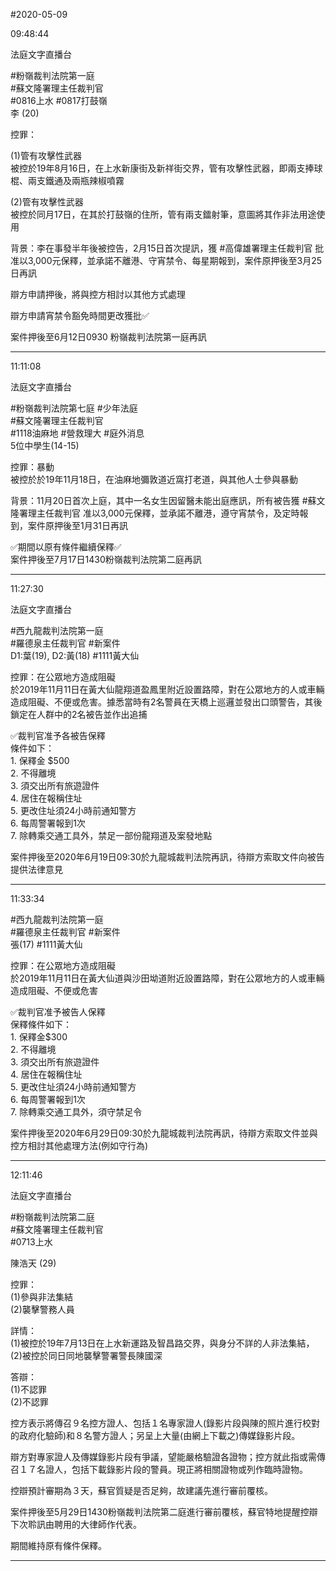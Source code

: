 #2020-05-09


09:48:44

法庭文字直播台

\#粉嶺裁判法院第一庭  
\#蘇文隆署理主任裁判官  
\#0816上水 \#0817打鼓嶺  
李 (20)  
  
控罪：  
  
(1)管有攻擊性武器  
被控於19年8月16日，在上水新康街及新祥街交界，管有攻擊性武器，即兩支捧球棍、兩支鐵通及兩瓶辣椒噴霧  
  
(2)管有攻擊性武器  
被控於同月17日，在其於打鼓嶺的住所，管有兩支鐳射筆，意圖將其作非法用途使用  
  
背景：李在事發半年後被控告，2月15日首次提訊，獲 \#高偉雄署理主任裁判官 批准以3,000元保釋，並承諾不離港、守宵禁令、每星期報到，案件原押後至3月25日再訊  
  
辯方申請押後，將與控方相討以其他方式處理  
  
辯方申請宵禁令豁免時間更改獲批✅  
  
案件押後至6月12日0930 粉嶺裁判法院第一庭再訊

---
      
11:11:08

法庭文字直播台

\#粉嶺裁判法院第七庭 \#少年法庭  
\#蘇文隆署理主任裁判官  
\#1118油麻地 \#營救理大 \#庭外消息  
5位中學生(14-15)  
  
控罪：暴動  
被控於於19年11月18日，在油麻地彌敦道近窩打老道，與其他人士參與暴動  
  
背景：11月20日首次上庭，其中一名女生因留醫未能出庭應訊，所有被告獲 \#蘇文隆署理主任裁判官 准以3,000元保釋，並承諾不離港，遵守宵禁令，及定時報到，案件原押後至1月31日再訊  
  
✅期間以原有條件繼續保釋✅  
案件押後至7月17日1430粉嶺裁判法院第二庭再訊

---
      
11:27:30

法庭文字直播台

\#西九龍裁判法院第一庭  
\#羅德泉主任裁判官 \#新案件  
D1:葉(19), D2:黃(18) \#1111黃大仙  
  
控罪：在公眾地方造成阻礙  
於2019年11月11日在黃大仙龍翔道盈鳳里附近設置路障，對在公眾地方的人或車輛造成阻礙、不便或危害。據悉當時有2名警員在天橋上巡邏並發出口頭警告，其後鎖定在人群中的2名被告並作出追捕  
  
✅裁判官准予各被告保釋  
條件如下：  
1\. 保釋金 $500  
2\. 不得離境  
3\. 須交出所有旅遊證件  
4\. 居住在報稱住址  
5\. 更改住址須24小時前通知警方  
6\. 每周警署報到1次  
7\. 除轉乘交通工具外，禁足一部份龍翔道及案發地點  
  
案件押後至2020年6月19日09:30於九龍城裁判法院再訊，待辯方索取文件向被告提供法律意見

---
      
11:33:34



\#西九龍裁判法院第一庭  
\#羅德泉主任裁判官 \#新案件  
張(17) \#1111黃大仙  
  
控罪：在公眾地方造成阻礙  
於2019年11月11日在黃大仙道與沙田坳道附近設置路障，對在公眾地方的人或車輛造成阻礙、不便或危害  
  
✅裁判官准予被告人保釋  
保釋條件如下：  
1\. 保釋金$300  
2\. 不得離境  
3\. 須交出所有旅遊證件  
4\. 居住在報稱住址  
5\. 更改住址須24小時前通知警方  
6\. 每周警署報到1次  
7\. 除轉乘交通工具外，須守禁足令  
  
案件押後至2020年6月29日09:30於九龍城裁判法院再訊，待辯方索取文件並與控方相討其他處理方法(例如守行為)

---
      
12:11:46

法庭文字直播台

\#粉嶺裁判法院第二庭  
\#蘇文隆署理主任裁判官  
\#0713上水  
  
陳浩天 (29)  
  
控罪：  
(1)參與非法集結  
(2)襲擊警務人員  
  
詳情：  
(1)被控於19年7月13日在上水新運路及智昌路交界，與身分不詳的人非法集結，  
(2)被控於同日同地襲擊警署警長陳國深  
  
答辯：  
(1)不認罪  
(2)不認罪  
  
控方表示將傳召９名控方證人、包括１名專家證人(錄影片段與陳的照片進行校對的政府化驗師)和８名警方證人；另呈上大量(由網上下載之)傳媒錄影片段。  
  
辯方對專家證人及傳媒錄影片段有爭議，望能嚴格驗證各證物；控方就此指或需傳召１７名證人，包括下載錄影片段的警員。現正將相關證物或列作臨時證物。  
  
控辯預計審期為３天，蘇官質疑是否足夠，故建議先進行審前覆核。  
  
案件押後至5月29日1430粉嶺裁判法院第二庭進行審前覆核，蘇官特地提醒控辯下次聆訊由聘用的大律師作代表。  
  
期間維持原有條件保釋。

---
      